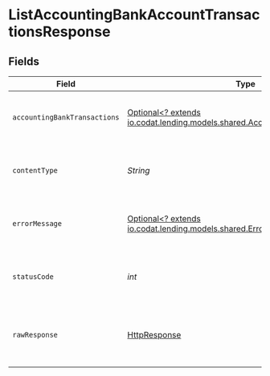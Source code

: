# ListAccountingBankAccountTransactionsResponse


## Fields

| Field                                                                                                                                                                                | Type                                                                                                                                                                                 | Required                                                                                                                                                                             | Description                                                                                                                                                                          | Example                                                                                                                                                                              |
| ------------------------------------------------------------------------------------------------------------------------------------------------------------------------------------ | ------------------------------------------------------------------------------------------------------------------------------------------------------------------------------------ | ------------------------------------------------------------------------------------------------------------------------------------------------------------------------------------ | ------------------------------------------------------------------------------------------------------------------------------------------------------------------------------------ | ------------------------------------------------------------------------------------------------------------------------------------------------------------------------------------ |
| `accountingBankTransactions`                                                                                                                                                         | [Optional<? extends io.codat.lending.models.shared.AccountingBankTransactions>](../../models/shared/AccountingBankTransactions.md)                                                   | :heavy_minus_sign:                                                                                                                                                                   | Success                                                                                                                                                                              | {"_links":{"pageNumber":1,"pageSize":10,"totalResults":1,"self":{"href":"/companies/{id}/data/{dataType}"},"current":{"href":"/companies/{id}/data/{dataType}?page=1&pageSize=10"}}} |
| `contentType`                                                                                                                                                                        | *String*                                                                                                                                                                             | :heavy_check_mark:                                                                                                                                                                   | HTTP response content type for this operation                                                                                                                                        |                                                                                                                                                                                      |
| `errorMessage`                                                                                                                                                                       | [Optional<? extends io.codat.lending.models.shared.ErrorMessage>](../../models/shared/ErrorMessage.md)                                                                               | :heavy_minus_sign:                                                                                                                                                                   | Your `query` parameter was not correctly formed                                                                                                                                      |                                                                                                                                                                                      |
| `statusCode`                                                                                                                                                                         | *int*                                                                                                                                                                                | :heavy_check_mark:                                                                                                                                                                   | HTTP response status code for this operation                                                                                                                                         |                                                                                                                                                                                      |
| `rawResponse`                                                                                                                                                                        | [HttpResponse<InputStream>](https://docs.oracle.com/en/java/javase/11/docs/api/java.net.http/java/net/http/HttpResponse.html)                                                        | :heavy_check_mark:                                                                                                                                                                   | Raw HTTP response; suitable for custom response parsing                                                                                                                              |                                                                                                                                                                                      |